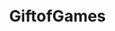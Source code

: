 ---
title: GiftofGames
crosslinks:
- youtubot
- youtubefactsbot
- u_imguralbumbot
- indiegameswap
- RandomActsOfGaming
- AskReddit
- SteamGameSwap
- FreeGamesOnSteam
- pcmasterrace
- animegifs
- gifs
- tmsbmeta
- GameDeals
- GameSale
- Jokes
- therewasanattempt
- steam_giveaway
- Minecraft
- PrequelMemes
- DotA2
---